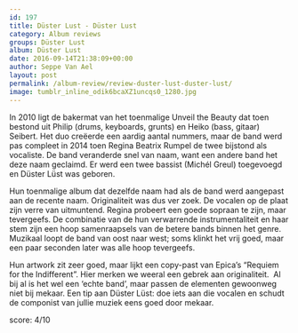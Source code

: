 ```yaml
---
id: 197
title: Düster Lust - Düster Lust
category: Album reviews
groups: Düster Lust
album: Düster Lust
date: 2016-09-14T21:38:09+00:00
author: Seppe Van Ael
layout: post
permalink: /album-review/review-duster-lust-duster-lust/
image: tumblr_inline_odik6bcaXZ1uncqs0_1280.jpg
---
```

In 2010 ligt de bakermat van het toenmalige Unveil the Beauty dat toen bestond uit Philip (drums, keyboards, grunts) en Heiko (bass, gitaar) Seibert. Het duo creëerde een aardig aantal nummers, maar de band werd pas compleet in 2014 toen Regina Beatrix Rumpel de twee bijstond als vocaliste. De band veranderde snel van naam, want een andere band het deze naam geclaimd. Er werd een twee bassist (Michél Greul) toegevoegd en Düster Lüst was geboren.

Hun toenmalige album dat dezelfde naam had als de band werd aangepast aan de recente naam. Originaliteit was dus ver zoek. De vocalen op de plaat zijn verre van uitmuntend. Regina probeert een goede sopraan te zijn, maar tevergeefs. De combinatie van de hun verwarrende instrumentaliteit en haar stem zijn een hoop samenraapsels van de betere bands binnen het genre. Muzikaal loopt de band van oost naar west; soms klinkt het vrij goed, maar een paar seconden later was alle hoop tevergeefs.

Hun artwork zit zeer goed, maar lijkt een copy-past van Epica’s “Requiem for the Indifferent”. Hier merken we weeral een gebrek aan originaliteit.  Al bij al is het wel een ‘echte band’, maar passen de elementen gewoonweg niet bij mekaar. Een tip aan Düster Lüst: doe iets aan die vocalen en schudt de componist van jullie muziek eens goed door mekaar.

score: 4/10